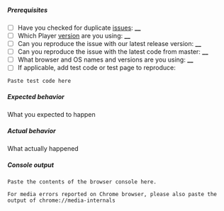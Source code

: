 <!-- If you are raising a bug playing a stream, you must fill out the following or your issue may not be responded to. For features or improvements, you may delete this. -->

##### Prerequisites

- [ ] Have you checked for duplicate [issues](https://github.com/kaltura/playkit-js-comscore/issues): **\_\_**
- [ ] Which Player [version](https://github.com/kaltura/playkit-js-comscore/releases) are you using: **\_\_**
- [ ] Can you reproduce the issue with our latest release version: **\_\_**
- [ ] Can you reproduce the issue with the latest code from master: **\_\_**
- [ ] What browser and OS names and versions are you using: **\_\_**
- [ ] If applicable, add test code or test page to reproduce:

```
Paste test code here
```

##### Expected behavior

What you expected to happen

##### Actual behavior

What actually happened

##### Console output

```
Paste the contents of the browser console here.
```

```
For media errors reported on Chrome browser, please also paste the output of chrome://media-internals
```
